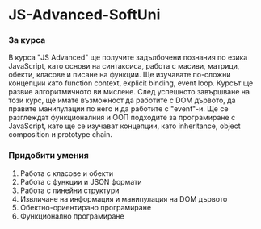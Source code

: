 # JS-Advanced-SoftUni
### За курса
В курса "JS Advanced" ще получите задълбочени познания по езика JavaScript, като основи на синтаксиса, работа с масиви, матрици, обекти, класове и писане на функции. Ще изучавате по-сложни концепции като function context, explicit binding, event loop. Курсът ще развие алгоритмичното ви мислене. След успешното завършване на този курс, ще имате възможност да работите с DOM дървото, да правите манипулации по него и да работите с "event"-и. Ще се разглеждат функционалния и ООП подходите за програмиране с JavaScript, като ще се изучават концепции, като inheritance, object composition и prototype chain.
### Придобити умения
1. Работа с класове и обекти
2. Работа с функции и JSON формати
3. Работа с линейни структури
4. Извличане на информация и манипулация на DOM дървото
5. Обектно-ориентирано програмиране
6. Функционално програмиране
